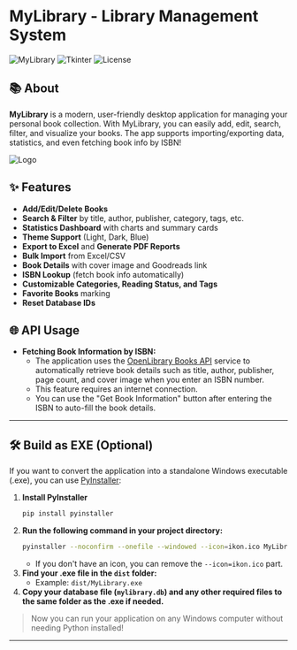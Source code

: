 # MyLibrary - Library Management System

![MyLibrary](https://img.shields.io/badge/python-3.8%2B-blue?logo=python)
![Tkinter](https://img.shields.io/badge/gui-tkinter-blue)
![License](https://img.shields.io/badge/license-mit-green)

## 📚 About

**MyLibrary** is a modern, user-friendly desktop application for managing your personal book collection.
With MyLibrary, you can easily add, edit, search, filter, and visualize your books.
The app supports importing/exporting data, statistics, and even fetching book info by ISBN!

![Logo](https://i.imgur.com/4EgGp0p.png)
    
## ✨ Features

- **Add/Edit/Delete Books**  
- **Search & Filter** by title, author, publisher, category, tags, etc.
- **Statistics Dashboard** with charts and summary cards
- **Theme Support** (Light, Dark, Blue)
- **Export to Excel** and **Generate PDF Reports**
- **Bulk Import** from Excel/CSV
- **Book Details** with cover image and Goodreads link
- **ISBN Lookup** (fetch book info automatically)
- **Customizable Categories, Reading Status, and Tags**
- **Favorite Books** marking
- **Reset Database IDs**
## 🌐 API Usage

- **Fetching Book Information by ISBN:**
  - The application uses the [OpenLibrary Books API](https://openlibrary.org/dev/docs/api/books) service to automatically retrieve book details such as title, author, publisher, page count, and cover image when you enter an ISBN number.
  - This feature requires an internet connection.
  - You can use the "Get Book Information" button after entering the ISBN to auto-fill the book details.

---
## 🛠️ Build as EXE (Optional)

If you want to convert the application into a standalone Windows executable (.exe), you can use [PyInstaller](https://pyinstaller.org/):

1. **Install PyInstaller**
   ```bash
   pip install pyinstaller
   ```
2. **Run the following command in your project directory:**
   ```bash
   pyinstaller --noconfirm --onefile --windowed --icon=ikon.ico MyLibrary.py
   ```
   - If you don't have an icon, you can remove the `--icon=ikon.ico` part.
3. **Find your .exe file in the `dist` folder:**
   - Example: `dist/MyLibrary.exe`
4. **Copy your database file (`mylibrary.db`) and any other required files to the same folder as the .exe if needed.**

> Now you can run your application on any Windows computer without needing Python installed!

---
